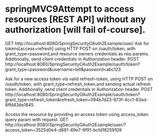 # springMVC9Attempt to access resources [REST API] without any authorization [will fail of-course].
GET http://localhost:8080/SpringSecurityOAuth2Example/user/
Ask for tokens[access+refresh] using HTTP POST on /oauth/token, with grant_type=password,and resource owners credentials as req-params. Additionally, send client credentials in Authorization header.
POST http://localhost:8080/SpringSecurityOAuth2Example/oauth/token?grant_type=password&username=bill&password=abc123

Ask for a new access token via valid refresh-token, using HTTP POST on /oauth/token, with grant_type=refresh_token,and sending actual refresh token. Additionally, send client credentials in Authorization header.
POST http://localhost:8080/SpringSecurityOAuth2Example/oauth/token?grant_type=refresh_token&refresh_token=094b7d23-973f-4cc1-83ad-8ffd43de1845

Access the resource by providing an access token using access_token query param with request.
GET http://localhost:8080/SpringSecurityOAuth2Example/user/?access_token=3525d0e4-d881-49e7-9f91-bcfd18259109
